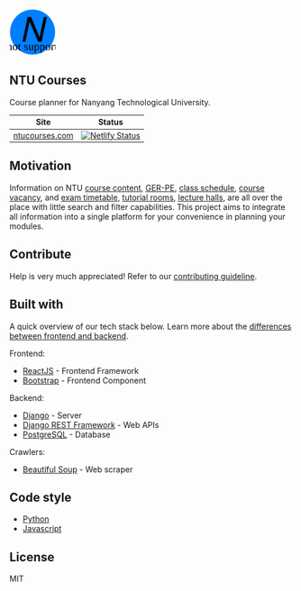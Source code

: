 ![logo](./design/mockups/ntucourses_logo_40_40.svg)

## NTU Courses
Course planner for Nanyang Technological University.

|  Site | Status |
| - | - |
| [ntucourses.com](https://ntucourses.com) | [![Netlify Status](https://api.netlify.com/api/v1/badges/8f2c85b7-ec80-4d99-802c-498d2271a297/deploy-status)](https://app.netlify.com/sites/ntucourses/deploys) |

## Motivation
Information on NTU [course content](https://wish.wis.ntu.edu.sg/webexe/owa/aus_subj_cont.main/pls/webexe/AUS_SUBJ_CONT.instruction), [GER-PE](https://wish.wis.ntu.edu.sg/webexe/owa/aus_subj_cont2.main), [class schedule](https://wish.wis.ntu.edu.sg/webexe/owa/aus_schedule.main), [course vacancy](https://wish.wis.ntu.edu.sg/webexe/owa/aus_vacancy.check_vacancy), and [exam timetable](https://wis.ntu.edu.sg/webexe/owa/exam_timetable_und.main), [tutorial rooms](https://www.ntu.edu.sg/odfm/usefulinfo/academicfacilities/seatingcapacity/Pages/tr.aspx), [lecture halls](https://www.ntu.edu.sg/odfm/usefulinfo/academicfacilities/seatingcapacity/Pages/lt.aspx), are all over the place with little search and filter capabilities. This project aims to integrate all information into a single platform for your convenience in planning your modules.

## Contribute
Help is very much appreciated! Refer to our [contributing guideline](https://github.com/alanwuha/ntumods/blob/master/CONTRIBUTING.md).

## Built with
A quick overview of our tech stack below. Learn more about the [differences between frontend and backend](https://www.geeksforgeeks.org/frontend-vs-backend/).

Frontend:
- [ReactJS](https://reactjs.org/) - Frontend Framework
- [Bootstrap](https://getbootstrap.com) - Frontend Component

Backend:
- [Django](https://www.djangoproject.com) - Server
- [Django REST Framework](https://www.django-rest-framework.org/) - Web APIs
- [PostgreSQL](https://www.postgresql.org) - Database

Crawlers:
- [Beautiful Soup](https://pypi.org/project/beautifulsoup4/) - Web scraper

## Code style
- [Python](http://google.github.io/styleguide/pyguide.html)
- [Javascript](https://google.github.io/styleguide/jsguide.html)

## License
MIT
